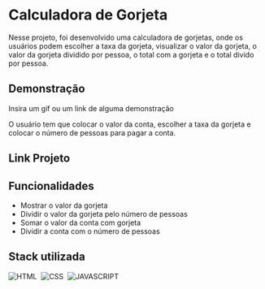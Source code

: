 
# Calculadora de Gorjeta


Nesse projeto, foi desenvolvido uma calculadora de gorjetas, onde os usuários podem escolher a taxa da gorjeta, visualizar o valor da gorjeta, o valor da gorjeta dividido por pessoa, o total com a gorjeta e o total divido por pessoa.



## Demonstração

Insira um gif ou um link de alguma demonstração

O usuário tem que colocar o valor da conta, escolher a taxa da gorjeta e colocar o número de pessoas para pagar a conta.

## Link Projeto


## Funcionalidades

- Mostrar o valor da gorjeta
- Dividir o valor da gorjeta pelo número de pessoas
- Somar o valor da conta com gorjeta
- Dividir a conta com o número de pessoas


## Stack utilizada

![HTML](https://img.shields.io/badge/HTML5-E34F26?style=for-the-badge&logo=html5&logoColor=white)&nbsp;
   ![CSS](https://img.shields.io/badge/CSS3-1572B6?style=for-the-badge&logo=css3&logoColor=white)&nbsp;
   ![JAVASCRIPT](https://img.shields.io/badge/JavaScript-F7DF1E?style=for-the-badge&logo=javascript&logoColor=black)&nbsp;


